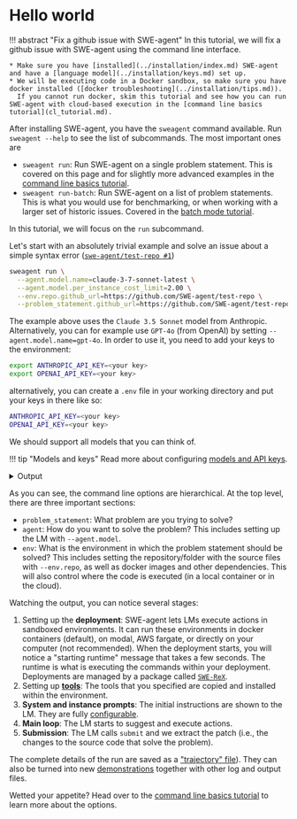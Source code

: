# Hello world

!!! abstract "Fix a github issue with SWE-agent"
    In this tutorial, we will fix a github issue with SWE-agent using the command line interface.

    * Make sure you have [installed](../installation/index.md) SWE-agent and have a [language model](../installation/keys.md) set up.
    * We will be executing code in a Docker sandbox, so make sure you have docker installed ([docker troubleshooting](../installation/tips.md)).
      If you cannot run docker, skim this tutorial and see how you can run SWE-agent with cloud-based execution in the [command line basics tutorial](cl_tutorial.md).

After installing SWE-agent, you have the `sweagent` command available. Run `sweagent --help` to see the list of subcommands.
The most important ones are

* `sweagent run`: Run SWE-agent on a single problem statement. This is covered on this page and for slightly more advanced examples in the [command line basics tutorial](cl_tutorial.md).
* `sweagent run-batch`: Run SWE-agent on a list of problem statements. This is what you would use for benchmarking, or when
  working with a larger set of historic issues. Covered in the [batch mode tutorial](batch_mode.md).

In this tutorial, we will focus on the `run` subcommand.

Let's start with an absolutely trivial example and solve an issue about a simple syntax error ([`swe-agent/test-repo #1`](https://github.com/SWE-agent/test-repo/issues/1))

```bash
sweagent run \
  --agent.model.name=claude-3-7-sonnet-latest \
  --agent.model.per_instance_cost_limit=2.00 \
  --env.repo.github_url=https://github.com/SWE-agent/test-repo \
  --problem_statement.github_url=https://github.com/SWE-agent/test-repo/issues/1
```

The example above uses the `Claude 3.5 Sonnet` model from Anthropic. Alternatively, you can for example use `GPT-4o` (from OpenAI)
by setting `--agent.model.name=gpt-4o`.
In order to use it, you need to add your keys to the environment:

```bash
export ANTHROPIC_API_KEY=<your key>
export OPENAI_API_KEY=<your key>
```

alternatively, you can create a `.env` file in your working directory and put your keys in there like so:

```bash
ANTHROPIC_API_KEY=<your key>
OPENAI_API_KEY=<your key>
```

We should support all models that you can think of.

!!! tip "Models and keys"
    Read more about configuring [models and API keys](../installation/keys.md).

<details>
<summary>Output</summary>

```
--8<-- "docs/usage/hello_world_output.txt"
```
</details>

As you can see, the command line options are hierarchical. At the top level, there are three important sections:

* `problem_statement`: What problem are you trying to solve?
* `agent`: How do you want to solve the problem? This includes setting up the LM with `--agent.model`.
* `env`: What is the environment in which the problem statement should be solved?
  This includes setting the repository/folder with the source files with `--env.repo`, as well as docker images and other dependencies.
  This will also control where the code is executed (in a local container or in the cloud).


Watching the output, you can notice several stages:

1. Setting up the **deployment**: SWE-agent lets LMs execute actions in sandboxed environments. It can run these environments
   in docker containers (default), on modal, AWS fargate, or directly on your computer (not recommended).
   When the deployment starts, you will notice a "starting runtime" message that takes a few seconds. The runtime is
   what is executing the commands within your deployment.
   Deployments are managed by a package called [`SWE-ReX`](https://swe-rex.com/latest/).
2. Setting up [**tools**](../config/tools.md): The tools that you specified are copied and installed within the environment.
3. **System and instance prompts**: The initial instructions are shown to the LM. They are fully [configurable](../config/templates.md).
4. **Main loop**: The LM starts to suggest and execute actions.
5. **Submission**: The LM calls `submit` and we extract the patch (i.e., the changes to the source code that solve the problem).

The complete details of the run are saved as a ["trajectory" file](trajectories.md)). They can also be turned into new [demonstrations](../config/demonstrations.md) together with other log and output files.

Wetted your appetite? Head over to the [command line basics tutorial](cl_tutorial.md) to learn more about the options.
